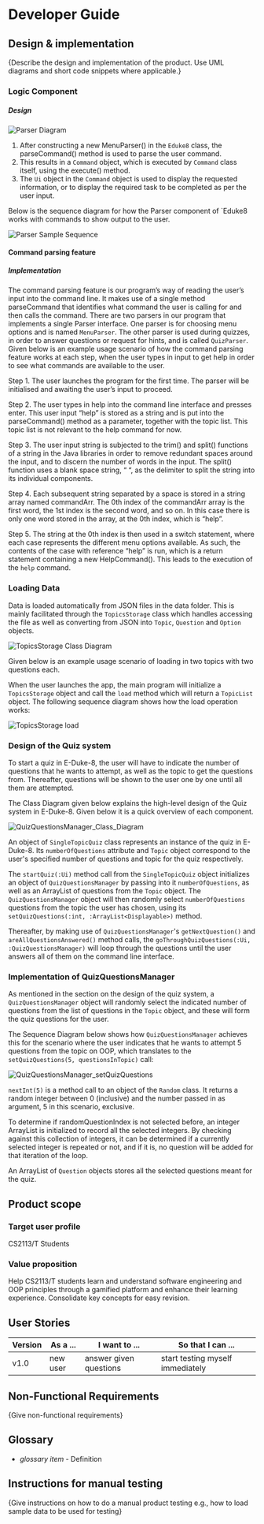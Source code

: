 # Developer Guide

## Design & implementation

{Describe the design and implementation of the product. Use UML diagrams and short code snippets where applicable.}
### Logic Component

##### Design

![Parser Diagram](./images/ParserDiagram.png)

1. After constructing a new MenuParser() in the `Eduke8` class, the parseCommand() method is used to parse the 
   user command.
2. This results in a `Command` object, which is executed by `Command` class itself, using the execute() method.
3. The `Ui` object in the `Command` object is used to display the requested information, or to display the required task to be 
   completed as per the user input.
   
Below is the sequence diagram for how the Parser component of `Eduke8 works with commands to show output to the user.

![Parser Sample Sequence](./images/ParserSampleSequence.png)

#### Command parsing feature

##### Implementation

The command parsing feature is our program’s way of reading the user’s input into the command line. It makes use of a 
single method parseCommand that identifies what command the user is calling for and then calls the command. There are 
two parsers in our program that implements a single Parser interface. One parser is for choosing menu options and is 
named `MenuParser`. The other parser is used during quizzes, in order to answer questions or request for hints, and is 
called `QuizParser`. Given below is an example usage scenario of how the command parsing feature works at each step, when 
the user types in input to get help in order to see what commands are available to the user.

Step 1. The user launches the program for the first time. The parser will be initialised and awaiting the user’s input 
        to proceed.
        
Step 2. The user types in help into the command line interface and presses enter. This user input “help” is stored as 
        a string and is put into the parseCommand() method as a parameter, together with the topic list. This topic 
        list is not relevant to the help command for now.
        
Step 3. The user input string is subjected to the trim() and split() functions of a string in the Java libraries in 
        order to remove redundant spaces around the input, and to discern the number of words in the input. The split() 
        function uses a blank space string, “ “, as the delimiter to split the string into its individual components.
        
Step 4. Each subsequent string separated by a space is stored in a string array named commandArr. The 0th index of the 
        commandArr array is the first word, the 1st index is the second word, and so on. In this case there is only one 
        word stored in the array, at the 0th index, which is “help”.
        
Step 5. The string at the 0th index is then used in a switch statement, where each case represents the different menu 
        options available. As such, the contents of the case with reference “help” is run, which is a return statement 
        containing a new HelpCommand(). This leads to the execution of the `help` command.
        
### Loading Data

Data is loaded automatically from JSON files in the data folder. This is mainly facilitated through the `TopicsStorage` class which handles accessing the file as well as converting from JSON into `Topic`, `Question` and `Option` objects.

![TopicsStorage Class Diagram](./images/TopicsStorage.png)

Given below is an example usage scenario of loading in two topics with two questions each.

When the user launches the app, the main program will initialize a `TopicsStorage` object and call the `load` method which will return a `TopicList` object. The following sequence diagram shows how the load operation works:

![TopicsStorage load](./images/TopicsStorage_load.png)

### Design of the Quiz system

To start a quiz in E-Duke-8, the user will have to indicate the number of questions that he wants to attempt, as well as the topic to get the questions from. Thereafter, questions will be shown to the user one by one until all them are attempted. 

The Class Diagram given below explains the high-level design of the Quiz system in E-Duke-8. Given below it is a quick overview of each component.

![QuizQuestionsManager_Class_Diagram](./images/QuizQuestionsManager.png)

An object of `SingleTopicQuiz` class represents an instance of the quiz in E-Duke-8. Its `numberOfQuestions` attribute and `Topic` object correspond to the user's specified number of questions and topic for the quiz respectively.

The `startQuiz(:Ui)` method call from the `SingleTopicQuiz` object initializes an object of `QuizQuestionsManager` by passing into it `numberOfQuestions`, as well as an ArrayList of questions from the `Topic` object. The `QuizQuestionsManager` object will then randomly select `numberOfQuestions` questions from the topic the user has chosen, using its `setQuizQuestions(:int, :ArrayList<Displayable>)` method. 

Thereafter, by making use of `QuizQuestionsManager`'s `getNextQuestion()` and `areAllQuestionsAnswered()` method calls, the `goThroughQuizQuestions(:Ui, :QuizQuestionsManager)` will loop through the questions until the user answers all of them on the command line interface.

### Implementation of QuizQuestionsManager

As mentioned in the section on the design of the quiz system, a `QuizQuestionsManager` object will randomly select the indicated number of questions from the list of questions in the `Topic` object, and these will form the quiz questions for the user.

The Sequence Diagram below shows how `QuizQuestionsManager` achieves this for the scenario where the user indicates that he wants to attempt 5 questions from the topic on OOP, which translates to the `setQuizQuestions(5, questionsInTopic)` call:


![QuizQuestionsManager_setQuizQuestions](./images/QuizQuestionsManager_setQuizQuestions.png)

`nextInt(5)` is a method call to an object of the `Random` class. It returns a random integer between 0 (inclusive) and the number passed in as argument, 5 in this scenario, exclusive. 

To determine if randomQuestionIndex is not selected before, an integer ArrayList is initialized to record all the selected integers. By checking against this collection of integers, it can be determined if a currently selected integer is repeated or not, and if it is, no question will be added for that iteration of the loop. 

An ArrayList of `Question` objects stores all the selected questions meant for the quiz.


## Product scope
### Target user profile

CS2113/T Students

### Value proposition

Help CS2113/T students learn and understand software engineering and OOP principles through a gamified platform and enhance their learning experience. Consolidate key concepts for easy revision.

## User Stories

|Version| As a ... | I want to ... | So that I can ...|
|--------|----------|---------------|------------------|
|v1.0|new user|answer given questions|start testing myself immediately|

## Non-Functional Requirements

{Give non-functional requirements}

## Glossary

* *glossary item* - Definition

## Instructions for manual testing

{Give instructions on how to do a manual product testing e.g., how to load sample data to be used for testing}
